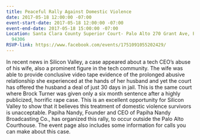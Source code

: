 ```yaml
---
title: Peaceful Rally Against Domestic Violence
date: 2017-05-18 12:00:00 -07:00
event-start-date: 2017-05-18 12:00:00 -07:00
event-end-date: 2017-05-18 15:00:00 -07:00
Location: Santa Clara County Superior Court- Palo Alto 270 Grant Ave, Palo Alto, California
  94306
RSVP-link: https://www.facebook.com/events/1751091055202429/
---
```


In recent news in Silicon Valley, a case appeared about a tech CEO’s abuse of his wife, also a prominent figure in the tech community. The wife was able to provide conclusive video tape evidence of the prolonged abusive relationship she experienced at the hands of her husband and yet the court has offered the husband a deal of just 30 days in jail. This is the same court where Brock Turner was given only a six month sentence after a highly publicized, horrific rape case. This is an excellent opportunity for Silicon Valley to show that it believes this treatment of domestic violence survivors is unacceptable. Papiha Nandy, Founder and CEO of Papiha Nandy Broadcasting Co., has organized this rally, to occur outside the Palo Alto Courthouse. The event page also includes some information for calls you can make about this case.
